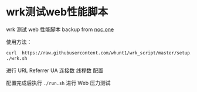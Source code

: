 # wrk测试web性能脚本

wrk 测试 web 性能脚本 backup from [noc.one](https://noc.one/wrk/setup.sh)

使用方法：

```bash
curl  https://raw.githubusercontent.com/whunt1/wrk_script/master/setup.sh | bash
./wrk.sh
```

进行 URL Referrer UA 连接数 线程数 配置

配置完成后执行 `./run.sh` 进行 Web 压力测试